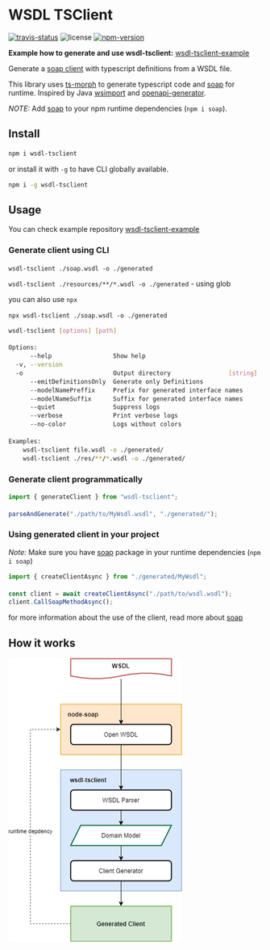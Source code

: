 # WSDL TSClient

[![travis-status](https://travis-ci.org/dderevjanik/wsdl-tsclient.svg?branch=master)](https://travis-ci.org/dderevjanik/wsdl-tsclient)
![license](https://img.shields.io/npm/l/wsdl-tsclient)
[![npm-version](https://img.shields.io/npm/v/wsdl-tsclient)](https://npmjs.com/package/wsdl-tsclient)

**Example how to generate and use wsdl-tsclient:** [wsdl-tsclient-example](https://github.com/dderevjanik/wsdl-tsclient-example)

Generate a [soap client](https://www.npmjs.com/package/soap) with typescript definitions from a WSDL file.

This library uses [ts-morph](https://www.npmjs.com/package/ts-morph) to generate typescript code and [soap](https://github.com/vpulim/node-soap) for runtime. Inspired by Java [wsimport](https://docs.oracle.com/javase/8/docs/technotes/tools/unix/wsimport.html) and [openapi-generator](https://github.com/OpenAPITools/openapi-generator).

*NOTE:* Add [soap](https://www.npmjs.com/package/soap) to your npm runtime dependencies (`npm i soap`).

## Install

```sh
npm i wsdl-tsclient
```

or install it with `-g` to have CLI globally available.

```sh
npm i -g wsdl-tsclient
```

## Usage

You can check example repository [wsdl-tsclient-example](https://github.com/dderevjanik/wsdl-tsclient-example)

### Generate client using CLI

`wsdl-tsclient ./soap.wsdl -o ./generated`

`wsdl-tsclient ./resources/**/*.wsdl -o ./generated` - using glob

you can also use `npx`

`npx wsdl-tsclient ./soap.wsdl -o ./generated`

```bash
wsdl-tsclient [options] [path]

Options:
      --help                 Show help                                 [boolean]
  -v, --version                                                        [boolean]
  -o                         Output directory                [string] [required]
      --emitDefinitionsOnly  Generate only Definitions                 [boolean]
      --modelNamePreffix     Prefix for generated interface names       [string]
      --modelNameSuffix      Suffix for generated interface names       [string]
      --quiet                Suppress logs                             [boolean]
      --verbose              Print verbose logs                        [boolean]
      --no-color             Logs without colors                       [boolean]

Examples:
    wsdl-tsclient file.wsdl -o ./generated/
    wsdl-tsclient ./res/**/*.wsdl -o ./generated/
```

### Generate client programmatically

```typescript
import { generateClient } from "wsdl-tsclient";

parseAndGenerate("./path/to/MyWsdl.wsdl", "./generated/");
```

### Using generated client in your project

*Note:* Make sure you have [soap](https://www.npmjs.com/package/soap) package in your runtime dependencies (`npm i soap`)

```typescript
import { createClientAsync } from "./generated/MyWsdl";

const client = await createClientAsync("./path/to/wsdl.wsdl");
client.CallSoapMethodAsync();
```

for more information about the use of the client, read more about [soap](https://github.com/vpulim/node-soap)

## How it works

![overview](./docs/Overview.png)